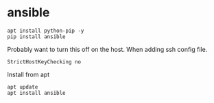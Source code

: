 # ansible

```
apt install python-pip -y
pip install ansible
```


Probably want to turn this off on the host.  When adding ssh config file.

```
StrictHostKeyChecking no

```

Install from apt
```
apt update
apt install ansible
```
